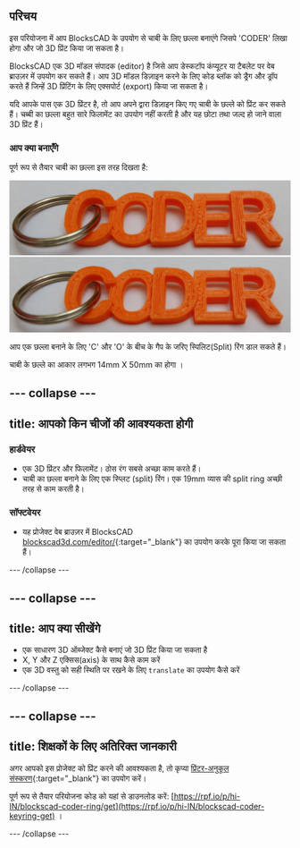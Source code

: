 ## परिचय

इस परियोजना में आप BlocksCAD के उपयोग से चाबी के लिए छल्ला बनाएंगे जिसपे 'CODER' लिखा होगा और जो 3D प्रिंट किया जा सकता है।

BlocksCAD एक 3D मॉडल संपादक (editor) है जिसे आप डेस्कटॉप कंप्यूटर या टैबलेट पर वेब ब्राउज़र में उपयोग कर सकते हैं। आप 3D मॉडल डिज़ाइन करने के लिए कोड ब्लॉक को ड्रैग और ड्रॉप करते हैं जिन्हें 3D प्रिंटिंग के लिए एक्सपोर्ट (export) किया जा सकता है।

यदि आपके पास एक 3D प्रिंटर है, तो आप अपने द्वारा डिज़ाइन किए गए चाबी के छल्ले को प्रिंट कर सकते हैं। चब्बी का छल्ला बहुत सारे फिलामेंट का उपयोग नहीं करती है और यह छोटा तथा जल्द हो जाने वाला 3D प्रिंट हैं।

### आप क्या बनाएँगे

पूर्ण रूप से तैयार चाबी का छल्ला इस तरह दिखता है:

![स्क्रीनशॉट](images/coder-keyring.png) ![स्क्रीनशॉट](images/coder-keyring.png)

आप एक छल्ला बनाने के लिए 'C' और 'O' के बीच के गैप के जरिए स्पिलिट(Split) रिंग डाल सकते हैं।

चाबी के छल्ले का आकार लगभग 14mm X 50mm का होगा ।

--- collapse ---
---
title: आपको किन चीजों की आवश्यकता होगी
---

### हार्डवेयर

+ एक 3D प्रिंटर और फिलामेंट। ठोस रंग सबसे अच्छा काम करते हैं।
+ चाबी का छल्ला बनाने के लिए एक स्प्लिट (split) रिंग। एक 19mm व्यास की split ring अच्छी तरह से काम करती है।

### सॉफ्टवेयर

+ यह प्रोजेक्ट वेब ब्राउज़र में BlocksCAD [blockscad3d.com/editor/](https://www.blockscad3d.com/editor){:target="_blank"} का उपयोग करके पूरा किया जा सकता हैं।

--- /collapse ---

--- collapse ---
---
title: आप क्या सीखेंगे
---

+ एक साधारण 3D ऑब्जेक्ट कैसे बनाएं जो 3D प्रिंट किया जा सकता है
+ X, Y और Z एक्सिस(axis) के साथ कैसे काम करें
+ एक 3D वस्तु को सही स्थिति पर रखने के लिए `translate` का उपयोग कैसे करें

--- /collapse ---

--- collapse ---
---
title: शिक्षकों के लिए अतिरिक्त जानकारी
---

अगर आपको इस प्रोजेक्ट को प्रिंट करने की आवश्यकता है, तो कृप्या [प्रिंटर-अनुकूल संस्करण](https://projects.raspberrypi.org/hi-IN/projects/blockscad-coder-keyring/print){:target="_blank"} का उपयोग करें।

पूर्ण रूप से तैयार परियोजना कोड को यहां से डाउनलोड करें: [https://rpf.io/p/hi-IN/blockscad-coder-ring/get](https://rpf.io/p/hi-IN/blockscad-coder-keyring-get) ।

--- /collapse ---
